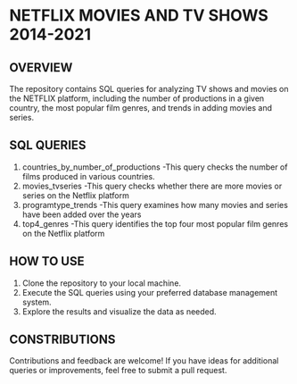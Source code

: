# NETFLIX MOVIES AND TV SHOWS 2014-2021

## OVERVIEW 
The repository contains SQL queries for analyzing TV shows and movies on the NETFLIX platform, including the number of productions in a given country, the most popular film genres, and trends in adding movies and series.

## SQL QUERIES

1. countries_by_number_of_productions 
   -This query checks the number of films produced in various countries.
2. movies_tvseries 
   -This query checks whether there are more movies or series on the Netflix platform
3. programtype_trends 
   -This query examines how many movies and series have been added over the years
4. top4_genres 
   -This query identifies the top four most popular film genres on the Netflix platform

## HOW TO USE

1. Clone the repository to your local machine.
2. Execute the SQL queries using your preferred database management system.
3. Explore the results and visualize the data as needed.

## CONSTRIBUTIONS
Contributions and feedback are welcome! If you have ideas for additional queries or improvements, feel free to submit a pull request.
